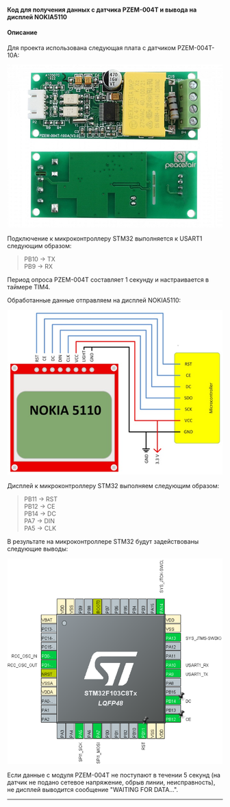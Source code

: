 #### Код для получения данных с датчика PZEM-004T и вывода на дисплей NOKIA5110

#### Описание
Для проекта использована следующая плата с датчиком PZEM-004T-10A:

<p align="center">
    <img src="git_image/sensor_board.jpg" style="height: 400; width: 800; object-fit: contain">
</p>

Подключение к микроконтроллеру STM32 выполняется к USART1 следующим образом:

>PB10 -> TX  
>PB9 -> RX  

Период опроса PZEM-004T составляет 1 секунду и настраивается в таймере TIM4.

Обработанные данные отправляем на дисплей NOKIA5110:

<p align="center">
    <img src="git_image/nokia5110.png" style="height: 400; width: 600; object-fit: contain">
</p>

Дисплей к микроконтроллеру STM32 выполняем следующим образом:

>PB11 -> RST  
>PB12 -> CE  
>PB14 -> DC  
>PA7 -> DIN  
>PA5 -> CLK  

В результате на микроконтроллере STM32 будут задействованы следующие выводы:

<p align="center">
    <img src="git_image/stm32.png" style="height: 657; width: 689; object-fit: contain">
</p>

Если данные с модуля PZEM-004T не поступают в течении 5 секунд (на датчик не подано сетевое напряжение, обрыв линии, неисправность), не дисплей выводится сообщение "WAITING FOR DATA...".

___


